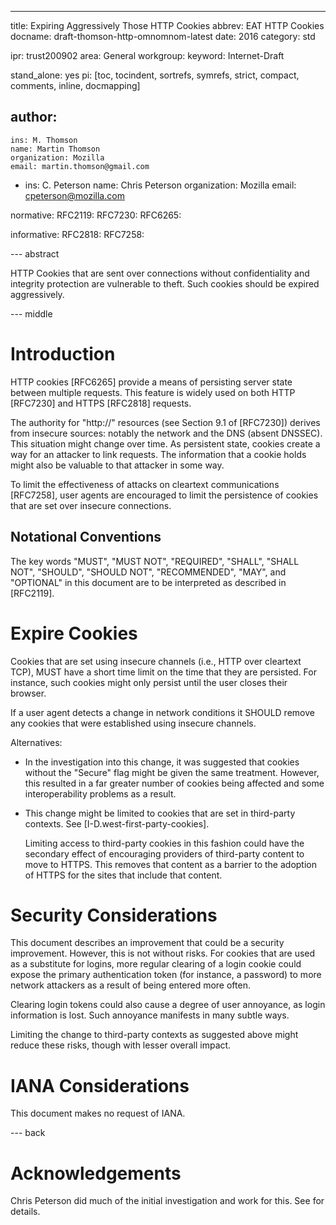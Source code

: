 ---
title: Expiring Aggressively Those HTTP Cookies
abbrev: EAT HTTP Cookies
docname: draft-thomson-http-omnomnom-latest
date: 2016
category: std

ipr: trust200902
area: General
workgroup:
keyword: Internet-Draft

stand_alone: yes
pi: [toc, tocindent, sortrefs, symrefs, strict, compact, comments, inline, docmapping]

author:
 -
    ins: M. Thomson
    name: Martin Thomson
    organization: Mozilla
    email: martin.thomson@gmail.com
 -
    ins: C. Peterson
    name: Chris Peterson
    organization: Mozilla
    email: cpeterson@mozilla.com

normative:
  RFC2119:
  RFC7230:
  RFC6265:

informative:
  RFC2818:
  RFC7258:

--- abstract

HTTP Cookies that are sent over connections without confidentiality and
integrity protection are vulnerable to theft.  Such cookies should be expired
aggressively.

--- middle

# Introduction

HTTP cookies [RFC6265] provide a means of persisting server state between
multiple requests.  This feature is widely used on both HTTP [RFC7230] and HTTPS
[RFC2818] requests.

The authority for "http://" resources (see Section 9.1 of [RFC7230]) derives
from insecure sources: notably the network and the DNS (absent DNSSEC).  This
situation might change over time.  As persistent state, cookies create a way for
an attacker to link requests.  The information that a cookie holds might also be
valuable to that attacker in some way.

To limit the effectiveness of attacks on cleartext communications [RFC7258],
user agents are encouraged to limit the persistence of cookies that are set
over insecure connections.


## Notational Conventions

The key words "MUST", "MUST NOT", "REQUIRED", "SHALL", "SHALL NOT", "SHOULD",
"SHOULD NOT", "RECOMMENDED", "MAY", and "OPTIONAL" in this document are to be
interpreted as described in [RFC2119].


# Expire Cookies

Cookies that are set using insecure channels (i.e., HTTP over cleartext TCP),
MUST have a short time limit on the time that they are persisted.   For
instance, such cookies might only persist until the user closes their browser.

If a user agent detects a change in network conditions it SHOULD remove any
cookies that were established using insecure channels.

Alternatives:

* In the investigation into this change, it was suggested that cookies without
  the "Secure" flag might be given the same treatment.  However, this resulted
  in a far greater number of cookies being affected and some interoperability
  problems as a result.

* This change might be limited to cookies that are set in third-party contexts.
  See [I-D.west-first-party-cookies].

  Limiting access to third-party cookies in this fashion could have the
  secondary effect of encouraging providers of third-party content to move to
  HTTPS.  This removes that content as a barrier to the adoption of HTTPS for
  the sites that include that content.


# Security Considerations

This document describes an improvement that could be a security improvement.
However, this is not without risks.  For cookies that are used as a substitute
for logins, more regular clearing of a login cookie could expose the primary
authentication token (for instance, a password) to more network attackers as a
result of being entered more often.

Clearing login tokens could also cause a degree of user annoyance, as login
information is lost.  Such annoyance manifests in many subtle ways.

Limiting the change to third-party contexts as suggested above might reduce
these risks, though with lesser overall impact.


# IANA Considerations

This document makes no request of IANA.


--- back

# Acknowledgements

Chris Peterson did much of the initial investigation and work for this.  See
<eref target="https://bugzilla.mozilla.org/show_bug.cgi?id=1160368"/> for details.
